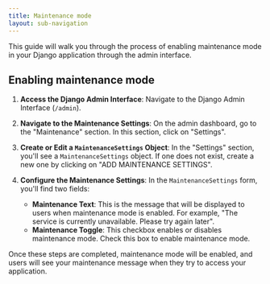 ```yaml
---
title: Maintenance mode
layout: sub-navigation
---
```


This guide will walk you through the process of enabling maintenance mode in your Django application through the admin interface.

## Enabling maintenance mode

1. **Access the Django Admin Interface**: Navigate to the Django Admin Interface (`/admin`).

2. **Navigate to the Maintenance Settings**: On the admin dashboard, go to the "Maintenance" section. In this section, click on "Settings".

3. **Create or Edit a `MaintenanceSettings` Object**: In the "Settings" section, you'll see a `MaintenanceSettings` object. If one does not exist, create a new one by clicking on "ADD MAINTENANCE SETTINGS".

4. **Configure the Maintenance Settings**: In the `MaintenanceSettings` form, you'll find two fields:
    - **Maintenance Text**: This is the message that will be displayed to users when maintenance mode is enabled. For example, "The service is currently unavailable. Please try again later".
    - **Maintenance Toggle**: This checkbox enables or disables maintenance mode. Check this box to enable maintenance mode.

Once these steps are completed, maintenance mode will be enabled, and users will see your maintenance message when they try to access your application.